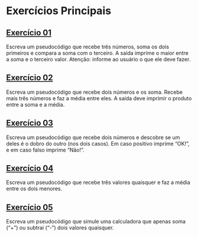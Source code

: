 # Exercícios Principais

## [Exercício 01](./exercicio_01.por)
Escreva um pseudocódigo que recebe três números, soma os dois primeiros e compara a soma com o terceiro. A saída imprime o maior entre a soma e o terceiro valor. Atenção: informe ao usuário o que ele deve fazer.

## [Exercício 02](./exercicio_02.por)
Escreva um pseudocódigo que recebe dois números e os soma. Recebe mais três números e faz a média entre eles. A saída deve imprimir o produto entre a soma e a média.

## [Exercício 03](./exercicio_03.por)
Escreva um pseudocódigo que recebe dois números e descobre se um deles é o dobro do outro (nos dois casos). Em caso positivo imprime “OK!”, e em caso falso imprime “Não!”.

## [Exercício 04](./exercicio_04.por) 
Escreva um pseudocódigo que recebe três valores quaisquer e faz a média entre os dois menores.

## [Exercício 05](./exercicio_05.por) 
Escreva um pseudocódigo que simule uma calculadora que apenas soma (“+”) ou subtrai (“-”) dois valores quaisquer.

